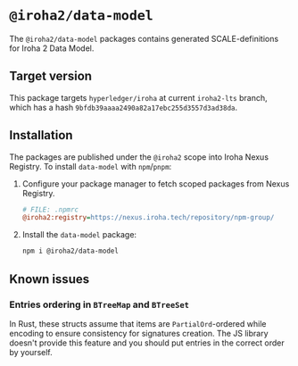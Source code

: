 # `@iroha2/data-model`

The `@iroha2/data-model` packages contains generated SCALE-definitions for Iroha 2 Data Model.

## Target version

This package targets `hyperledger/iroha` at current `iroha2-lts` branch, which has a hash `9bfdb39aaaa2490a82a17ebc255d3557d3ad38da`.

## Installation

The packages are published under the `@iroha2` scope into Iroha Nexus Registry.
To install `data-model` with `npm`/`pnpm`:

1. Configure your package manager to fetch scoped packages from Nexus Registry.

   ```ini
   # FILE: .npmrc
   @iroha2:registry=https://nexus.iroha.tech/repository/npm-group/
   ```

2. Install the `data-model` package:

   ```bash
   npm i @iroha2/data-model
   ```

## Known issues

### Entries ordering in `BTreeMap` and `BTreeSet`

In Rust, these structs assume that items are `PartialOrd`-ordered while encoding to ensure consistency for signatures creation. The JS library doesn't provide this feature and you should put entries in the correct order by yourself.
